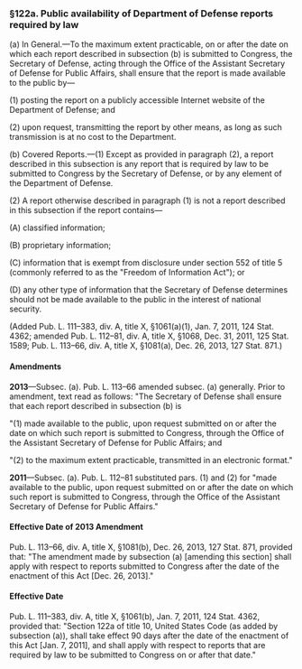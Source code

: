 ### §122a. Public availability of Department of Defense reports required by law ###

(a) In General.—To the maximum extent practicable, on or after the date on which each report described in subsection (b) is submitted to Congress, the Secretary of Defense, acting through the Office of the Assistant Secretary of Defense for Public Affairs, shall ensure that the report is made available to the public by—

(1) posting the report on a publicly accessible Internet website of the Department of Defense; and

(2) upon request, transmitting the report by other means, as long as such transmission is at no cost to the Department.

(b) Covered Reports.—(1) Except as provided in paragraph (2), a report described in this subsection is any report that is required by law to be submitted to Congress by the Secretary of Defense, or by any element of the Department of Defense.

(2) A report otherwise described in paragraph (1) is not a report described in this subsection if the report contains—

(A) classified information;

(B) proprietary information;

(C) information that is exempt from disclosure under section 552 of title 5 (commonly referred to as the "Freedom of Information Act"); or

(D) any other type of information that the Secretary of Defense determines should not be made available to the public in the interest of national security.

(Added Pub. L. 111–383, div. A, title X, §1061(a)(1), Jan. 7, 2011, 124 Stat. 4362; amended Pub. L. 112–81, div. A, title X, §1068, Dec. 31, 2011, 125 Stat. 1589; Pub. L. 113–66, div. A, title X, §1081(a), Dec. 26, 2013, 127 Stat. 871.)

#### Amendments ####

**2013**—Subsec. (a). Pub. L. 113–66 amended subsec. (a) generally. Prior to amendment, text read as follows: "The Secretary of Defense shall ensure that each report described in subsection (b) is

"(1) made available to the public, upon request submitted on or after the date on which such report is submitted to Congress, through the Office of the Assistant Secretary of Defense for Public Affairs; and

"(2) to the maximum extent practicable, transmitted in an electronic format."

**2011**—Subsec. (a). Pub. L. 112–81 substituted pars. (1) and (2) for "made available to the public, upon request submitted on or after the date on which such report is submitted to Congress, through the Office of the Assistant Secretary of Defense for Public Affairs."

#### Effective Date of 2013 Amendment ####

Pub. L. 113–66, div. A, title X, §1081(b), Dec. 26, 2013, 127 Stat. 871, provided that: "The amendment made by subsection (a) [amending this section] shall apply with respect to reports submitted to Congress after the date of the enactment of this Act [Dec. 26, 2013]."

#### Effective Date ####

Pub. L. 111–383, div. A, title X, §1061(b), Jan. 7, 2011, 124 Stat. 4362, provided that: "Section 122a of title 10, United States Code (as added by subsection (a)), shall take effect 90 days after the date of the enactment of this Act [Jan. 7, 2011], and shall apply with respect to reports that are required by law to be submitted to Congress on or after that date."